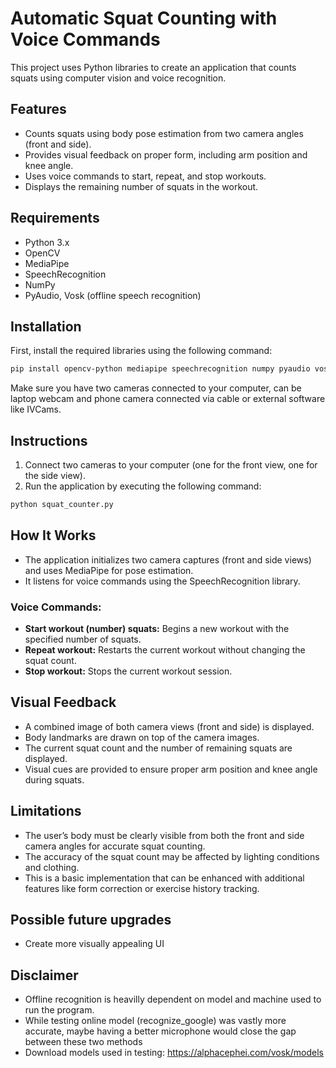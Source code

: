 
# Automatic Squat Counting with Voice Commands

This project uses Python libraries to create an application that counts squats using computer vision and voice recognition.

## Features
- Counts squats using body pose estimation from two camera angles (front and side).
- Provides visual feedback on proper form, including arm position and knee angle.
- Uses voice commands to start, repeat, and stop workouts.
- Displays the remaining number of squats in the workout.

## Requirements
- Python 3.x
- OpenCV
- MediaPipe
- SpeechRecognition
- NumPy
- PyAudio, Vosk (offline speech recognition)

## Installation

First, install the required libraries using the following command:

```bash
pip install opencv-python mediapipe speechrecognition numpy pyaudio vosk
```

Make sure you have two cameras connected to your computer, can be laptop webcam and phone camera connected via cable or external software like IVCams.

## Instructions

1. Connect two cameras to your computer (one for the front view, one for the side view).
2. Run the application by executing the following command:

```bash
python squat_counter.py
```

## How It Works

- The application initializes two camera captures (front and side views) and uses MediaPipe for pose estimation.
- It listens for voice commands using the SpeechRecognition library.

### Voice Commands:
- **Start workout (number) squats:** Begins a new workout with the specified number of squats.
- **Repeat workout:** Restarts the current workout without changing the squat count.
- **Stop workout:** Stops the current workout session.

## Visual Feedback

- A combined image of both camera views (front and side) is displayed.
- Body landmarks are drawn on top of the camera images.
- The current squat count and the number of remaining squats are displayed.
- Visual cues are provided to ensure proper arm position and knee angle during squats.

## Limitations
- The user’s body must be clearly visible from both the front and side camera angles for accurate squat counting.
- The accuracy of the squat count may be affected by lighting conditions and clothing.
- This is a basic implementation that can be enhanced with additional features like form correction or exercise history tracking.

## Possible future upgrades
- Create more visually appealing UI

## Disclaimer
- Offline recognition is heavilly dependent on model and machine used to run the program.
- While testing online model (recognize_google) was vastly more accurate, maybe having a better microphone would close the gap between these two methods
- Download models used in testing: https://alphacephei.com/vosk/models
